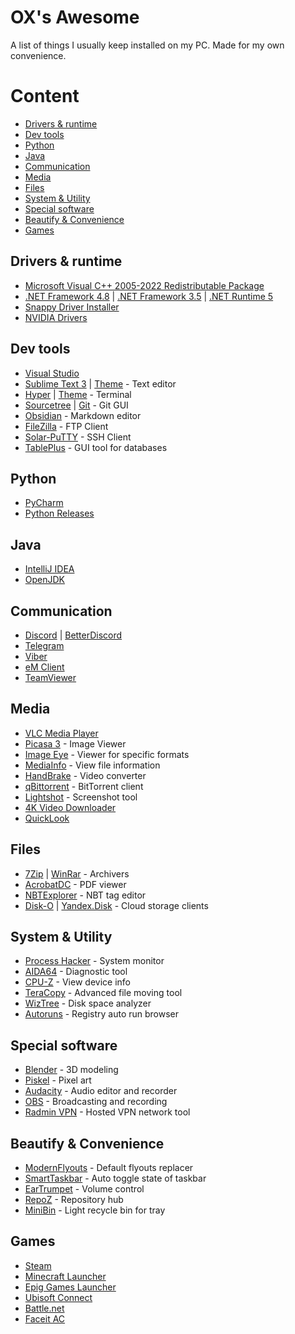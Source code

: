# OX's Awesome
A list of things I usually keep installed on my PC. Made for my own convenience.

# Content
- [Drivers & runtime](#drivers--runtime)
- [Dev tools](#dev-tools)
- [Python](#python)
- [Java](#java)
- [Communication](#communication)
- [Media](#media)
- [Files](#files)
- [System & Utility](#system--utility)
- [Special software](#special-software)
- [Beautify & Convenience](#beautify--convenience)
- [Games](#games)

## Drivers & runtime

- [Microsoft Visual C++ 2005-2022 Redistributable Package](https://repack.me/software/systemreq/31-microsoft-visual-c-2005-2008-2010-2012-2013-2019-2022-redistributable-package.html)
- [.NET Framework 4.8](https://dotnet.microsoft.com/en-us/download/dotnet-framework/net48) | [.NET Framework 3.5](https://dotnet.microsoft.com/en-us/download/dotnet-framework/net35-sp1) | [.NET Runtime 5](https://dotnet.microsoft.com/en-us/download/dotnet/5.0)
- [Snappy Driver Installer](https://sdi-tool.org/download/)
- [NVIDIA Drivers](https://www.nvidia.ru/Download/index.aspx)

## Dev tools

- [Visual Studio](https://visualstudio.microsoft.com/vs/)
- [Sublime Text 3](https://www.sublimetext.com/3) | [Theme](https://github.com/daltonmenezes/aura-theme/tree/main/packages/sublime-text) - Text editor
- [Hyper](https://hyper.is/) | [Theme](https://github.com/daltonmenezes/aura-theme/tree/main/packages/hyper) - Terminal
- [Sourcetree](https://www.sourcetreeapp.com/) | [Git](https://git-scm.com/downloads) - Git GUI
- [Obsidian](https://obsidian.md/) - Markdown editor
- [FileZilla](https://filezilla.ru/get/) - FTP Client
- [Solar-PuTTY](https://www.solarwinds.com/free-tools/solar-putty/registration) - SSH Client
- [TablePlus](https://tableplus.com/download) - GUI tool for databases

## Python

- [PyCharm](https://www.jetbrains.com/ru-ru/pycharm/)
- [Python Releases](https://www.python.org/downloads/)

## Java

- [IntelliJ IDEA](https://www.jetbrains.com/ru-ru/idea/download/#section=windows)
- [OpenJDK](https://adoptium.net/)

## Communication

- [Discord](https://discord.com/download) | [BetterDiscord](https://betterdiscord.app/)
- [Telegram](https://desktop.telegram.org/)
- [Viber](https://www.viber.com/ru/download/)
- [eM Client](https://www.emclient.com/download)
- [TeamViewer](https://www.teamviewer.com/download/windows/)

## Media

- [VLC Media Player](https://www.videolan.org/vlc/)
- [Picasa 3](https://www.softportal.com/get-4377-picasa.html) - Image Viewer 
- [Image Eye](https://www.fmjsoft.com/imageeye.html#download) - Viewer for specific formats
- [MediaInfo](https://mediaarea.net/en/MediaInfo/Download/Windows) - View file information
- [HandBrake](https://handbrake.fr/downloads.php) - Video converter
- [qBittorrent](https://www.qbittorrent.org/download.php) - BitTorrent client
- [Lightshot](https://app.prntscr.com/ru/download.html) - Screenshot tool
- [4K Video Downloader](https://www.4kdownload.com/ru/downloads)
- [QuickLook](https://github.com/QL-Win/QuickLook/releases)

## Files
- [7Zip](https://www.7-zip.org/download.html) | [WinRar](https://www.win-rar.com/download.html) - Archivers
- [AcrobatDC](https://get.adobe.com/reader/) - PDF viewer
- [NBTExplorer](https://github.com/jaquadro/NBTExplorer/releases) - NBT tag editor
- [Disk-O](https://disk-o.cloud/) | [Yandex.Disk](https://disk.yandex.ru/download) -  Cloud storage clients

## System & Utility

- [Process Hacker](https://github.com/processhacker/processhacker/releases) - System monitor
- [AIDA64](https://www.aida64.com/downloads) - Diagnostic tool
- [CPU-Z](https://www.cpuid.com/downloads/cpu-z/) - View device info
- [TeraCopy](https://www.codesector.com/downloads) - Advanced file moving tool
- [WizTree](https://diskanalyzer.com/download) - Disk space analyzer
- [Autoruns](https://docs.microsoft.com/en-us/sysinternals/downloads/autoruns) - Registry auto run browser

## Special software

- [Blender](https://www.blender.org/download/) - 3D modeling
- [Piskel](https://www.piskelapp.com/download) - Pixel art
- [Audacity](https://www.audacityteam.org/download/) - Audio editor and recorder
- [OBS](https://obsproject.com/download) - Broadcasting and recording
- [Radmin VPN](https://www.radmin-vpn.com/) - Hosted VPN network tool

## Beautify & Convenience

- [ModernFlyouts](https://www.microsoft.com/store/productId/9MT60QV066RP) - Default flyouts replacer
- [SmartTaskbar](https://www.microsoft.com/store/productId/9PJM69MPS6T9) - Auto toggle state of taskbar
- [EarTrumpet](https://www.microsoft.com/store/productId/9NBLGGH516XP) - Volume control
- [RepoZ](https://github.com/awaescher/RepoZ/releases) - Repository hub
- [MiniBin](https://e-sushi.net/#minibin) - Light recycle bin for tray

## Games

- [Steam](https://store.steampowered.com/about)
- [Minecraft Launcher](https://www.microsoft.com/store/productId/9PGW18NPBZV5)
- [Epig Games Launcher](https://www.epicgames.com/store/ru/download)
- [Ubisoft Connect](https://ubisoftconnect.com/)
- [Battle.net](https://www.blizzard.com/ru-ru/download?product=bnetdesk)
- [Faceit AC](https://www.faceit.com/ru/anti-cheat)

